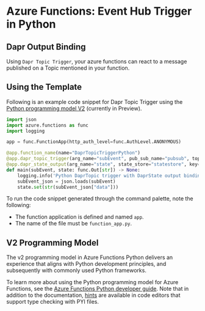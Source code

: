 # Azure Functions: Event Hub Trigger in Python

## Dapr Output Binding

Using `Dapr Topic Trigger`, your azure functions can react to a message published on a Topic mentioned in your function.

## Using the Template

Following is an example code snippet for Dapr Topic Trigger using the [Python programming model V2](https://aka.ms/pythonprogrammingmodel) (currently in Preview).

```python
import json
import azure.functions as func
import logging

app = func.FunctionApp(http_auth_level=func.AuthLevel.ANONYMOUS)

@app.function_name(name="DaprTopicTriggerPython")
@app.dapr_topic_trigger(arg_name="subEvent", pub_sub_name="pubsub", topic="A")
@app.dapr_state_output(arg_name="state", state_store="statestore", key="order")
def main(subEvent, state: func.Out[str]) -> None:
    logging.info('Python DaprTopic trigger with DaprState output binding function processed a request from the Dapr Runtime.')
    subEvent_json = json.loads(subEvent)
    state.set(str(subEvent_json["data"]))
```

To run the code snippet generated through the command palette, note the following:

- The function application is defined and named `app`.
- The name of the file must be `function_app.py`.

## V2 Programming Model

The v2 programming model in Azure Functions Python delivers an experience that aligns with Python development principles, and subsequently with commonly used Python frameworks. 

To learn more about using the Python programming model for Azure Functions, see the [Azure Functions Python developer guide](https://aka.ms/pythondeveloperguide). Note that in addition to the documentation, [hints](https://aka.ms/functions-python-hints) are available in code editors that support type checking with PYI files.